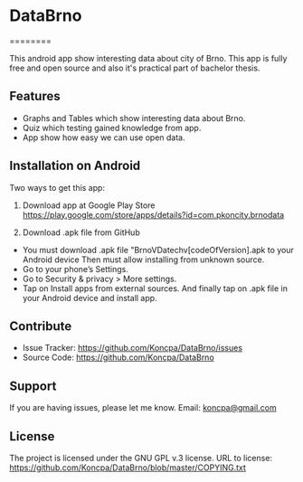 # DataBrno
========

This android app show interesting data about city of Brno. This app is fully free and open source and also it's practical part of bachelor thesis. 

Features
--------

- Graphs and Tables which show interesting data about Brno.
- Quiz which testing gained knowledge from app.
- App show how easy we can use open data.

Installation on Android
------------
Two ways to get this app:
1. Download app at Google Play Store
https://play.google.com/store/apps/details?id=com.pkoncity.brnodata

2. Download .apk file from GitHub
- You must download .apk file "BrnoVDatechv[codeOfVersion].apk to your Android device
Then must allow installing from unknown source.
- Go to your phone’s Settings.
- Go to Security & privacy > More settings.
- Tap on Install apps from external sources.
And finally tap on .apk file in your Android device and install app.

Contribute
----------

- Issue Tracker: https://github.com/Koncpa/DataBrno/issues
- Source Code: https://github.com/Koncpa/DataBrno

Support
-------

If you are having issues, please let me know.
Email: koncpa@gmail.com

License
-------

The project is licensed under the GNU GPL v.3  license.
URL to license:
https://github.com/Koncpa/DataBrno/blob/master/COPYING.txt
